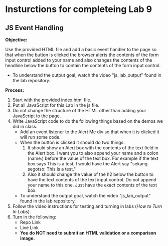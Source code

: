 # Insturctions for completeing Lab 9 
## JS Event Handling

**Objective:**

Use the provided HTML file and add a basic event handler to the page so that when the button is clicked the browser alerts the contents of the form input control added to your name and also changes the contents of the headline below the button to contain the contents of the form input control.
* To understand the output goal, watch the video "js_lab_output" found in the lab repository. 

**Process:**
1.	Start with the provided index.html file.
1.	Put all JavaScript for this Lab in the js file.
1.	Do not change the structure of the HTML other than adding your JavaScript to the page.
1.	Write JavaScript code to do the following things based on the demos we did in class.
    * Add an event listener to the Alert Me div so that when it is clicked it will run some code.
    * When the button is clicked it should do two things. 
       1. It should show an Alert box with the contents of the text field in the Alert box. I want you to also append your name and a colon (name:) before the value of the text box. For example if the text box says This is a test,  I would have the Alert say "sekang segotso: This is a test."
       1. Also it should change the value of the h2 below the button to have the text contents of the text input control. Do not append your name to this one. Just have the exact contents of the text box.
    * To understand the output goal, watch the video "js_lab_output" found in the lab repository.
1. Follow the video instructions for testing and turning in labs (*How to Turn In Labs*). 
1. Turn in the following:
    * Repo Link
    * Live Link
    * **You do NOT need to submit an HTML validation or a comparison image.**

